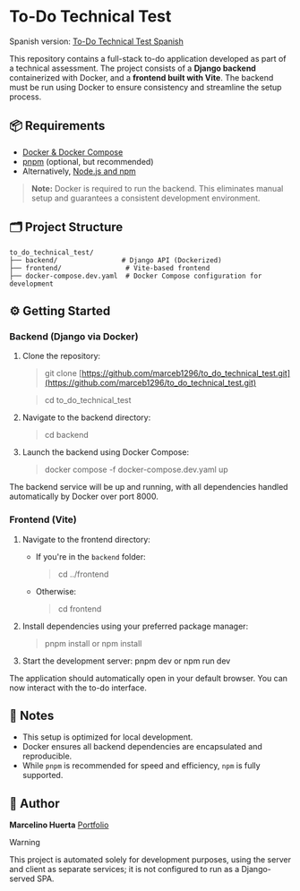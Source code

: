 # To-Do Technical Test

Spanish version: [To-Do Technical Test Spanish](./README.es.md)

This repository contains a full-stack to-do application developed as part of a technical assessment. The project consists of a **Django backend** containerized with Docker, and a **frontend built with Vite**. The backend must be run using Docker to ensure consistency and streamline the setup process.

## 📦 Requirements

-   [Docker & Docker Compose](https://docs.docker.com/engine/install/)
-   [pnpm](https://pnpm.io/) (optional, but recommended)
-   Alternatively, [Node.js and npm](https://nodejs.org/)

> **Note:** Docker is required to run the backend. This eliminates manual setup and guarantees a consistent development environment.

## 🗂 Project Structure

```
to_do_technical_test/
├── backend/                # Django API (Dockerized)
├── frontend/                # Vite-based frontend
├── docker-compose.dev.yaml  # Docker Compose configuration for development
```

## ⚙️ Getting Started

### Backend (Django via Docker)

1. Clone the repository:

    > git clone [https://github.com/marceb1296/to_do_technical_test.git](https://github.com/marceb1296/to_do_technical_test.git)

    > cd to_do_technical_test

2. Navigate to the backend directory:

    > cd backend

3. Launch the backend using Docker Compose:
    > docker compose -f docker-compose.dev.yaml up

The backend service will be up and running, with all dependencies handled automatically by Docker over port 8000.

### Frontend (Vite)

1. Navigate to the frontend directory:

    - If you're in the `backend` folder:
        > cd ../frontend
    - Otherwise:
        > cd frontend

2. Install dependencies using your preferred package manager:

    > pnpm install
    > or
    > npm install

3. Start the development server:
   pnpm dev
   or
   npm run dev

The application should automatically open in your default browser. You can now interact with the to-do interface.

## 📝 Notes

-   This setup is optimized for local development.
-   Docker ensures all backend dependencies are encapsulated and reproducible.
-   While `pnpm` is recommended for speed and efficiency, `npm` is fully supported.

## 👤 Author

**Marcelino Huerta**
[Portfolio](https://mhcode.dev)

> [!WARNING]  
> This project is automated solely for development purposes, using the server and client as separate services; it is not configured to run as a Django-served SPA.
